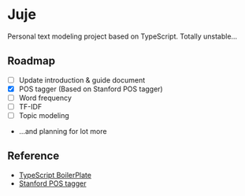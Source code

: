 # Juje
Personal text modeling project based on TypeScript. Totally unstable...


## Roadmap
- [ ] Update introduction & guide document
- [X] POS tagger (Based on Stanford POS tagger)
- [ ] Word frequency
- [ ] TF-IDF
- [ ] Topic modeling
- ...and planning for lot more

## Reference
- [TypeScript BoilerPlate](https://github.com/alexgorbatchev/typescript-module-boilerplate)
- [Stanford POS tagger](https://nlp.stanford.edu/software/tagger.shtml)
